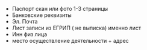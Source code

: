
- Паспорт скан или фото 1-3 страницы 
- Банковские реквизиты 
- Эл. Почта 
- Лист записи из ЕГРИП ( не выписка) именно лист 
- Инн физ лица
- место осуществление деятельности  + адрес